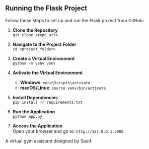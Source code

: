 ## Running the Flask Project

Follow these steps to set up and run the Flask project from GitHub:

1. **Clone the Repository**  
   `git clone <repo_url>`

2. **Navigate to the Project Folder**  
   `cd <project_folder>`

3. **Create a Virtual Environment**  
   `python -m venv venv`

4. **Activate the Virtual Environment**  
   - **Windows**: `venv\Scripts\activate`  
   - **macOS/Linux**: `source venv/bin/activate`

5. **Install Dependencies**  
   `pip install -r requirements.txt`

6. **Run the Application**    
   `python app.py`

7. **Access the Application**  
   Open your browser and go to: `http://127.0.0.1:5000`


A virtual gym assistant designed by Saud

